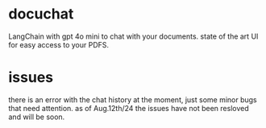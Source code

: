 # docuchat
LangChain with gpt 4o mini to chat with your documents. 
state of the art UI for easy access to your PDFS. 

# issues 
there is an error with the chat history at the moment, just some minor bugs that need attention. 
as of Aug.12th/24 the issues have not been resloved and will be soon. 
